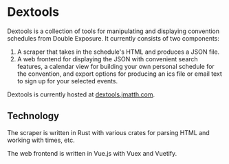 Dextools
========
Dextools is a collection of tools for manipulating and displaying convention
schedules from Double Exposure. It currently consists of two components:

1. A scraper that takes in the schedule's HTML and produces a JSON file.
2. A web frontend for displaying the JSON with convenient search features, a
   calendar view for building your own personal schedule for the convention, and
   export options for producing an ics file or email text to sign up for your
   selected events.

Dextools is currently hosted at [dextools.jmatth.com](https://dextools.jmatth.com).

## Technology
The scraper is written in Rust with various crates for parsing HTML and working
with times, etc.

The web frontend is written in Vue.js with Vuex and Vuetify.
